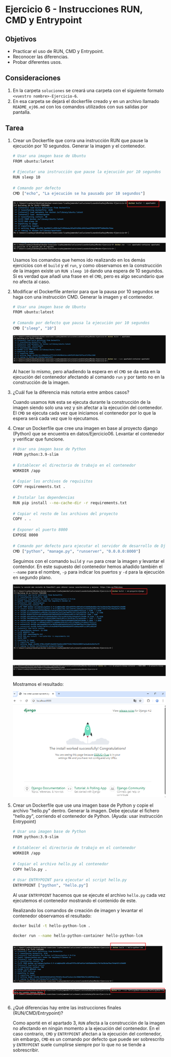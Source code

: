 # Ejercicio 6 - Instrucciones RUN, CMD y Entrypoint

## Objetivos
- Practicar el uso de RUN, CMD y Entrypoint.
- Reconocer las diferencias.
- Probar diferentes usos.

## Consideraciones
 1. En la carpeta `soluciones` se creará una carpeta con el siguiente formato  `<vuestro nombre>-Ejercicio-6`.
 2. En esa carpeta se dejará el dockerfile creado y en un archivo llamado `README_ej06.md` con los comandos utilizados con sus salidas por pantalla.

## Tarea
1. Crear un Dockerfile que corra una instrucción RUN que pause la ejecución por 10 segundos. Generar la imagen y el contenedor.

    ```bash
    # Usar una imagen base de Ubuntu
    FROM ubuntu:latest

    # Ejecutar una instrucción que pause la ejecución por 10 segundos
    RUN sleep 10

    # Comando por defecto
    CMD ["echo", "La ejecución se ha pausado por 10 segundos"]

    ```
    ![Captura sobre el código](../../datos/Ejercicio06/apartado%201.png)

    ![Captura sobre el código](../../datos/Ejercicio06/apartado%201-1.png)

    Usamos los comandos que hemos ido realizando en los demás ejercicios con el `build` y el `run`, y como observamos en la construcción de la imagen existe un `RUN sleep 10` dando una espera de 10 segundos. Si es verdad que añadí una frase en el `CMD`, pero es algo secundario que no afecta al caso.

2. Modificar el Dockerfile anterior para que la pausa por 10 segundos se haga con una instrucción CMD. Generar la imagen y el contenedor.

    ```bash
    # Usar una imagen base de Ubuntu
    FROM ubuntu:latest

    # Comando por defecto que pausa la ejecución por 10 segundos
    CMD ["sleep", "10"]
    ```

    ![Captura sobre el código](../../datos/Ejercicio06/apartado%202.png)

    Al hacer lo mismo, pero añadiendo la espera en el `CMD` se da esta en la ejecución del contenedor afectando al comando `run` y por tanto no en la construcción de la imagen.

3. ¿Cuál fue la diferencia más notoria entre ambos casos?
    
    Cuando usamos `RUN` esta se ejecuta durante la construcción de la imagen siendo solo una vez y sin afectar a la ejecución del contenedor. El `CMD` se ejecuta cada vez que iniciamos el contenedor por lo que la espera será cada vez que lo ejecutamos.

4. Crear un Dockerfile que cree una imagen en base al proyecto django (Python) que se encuentra en datos/Ejercicio06. Levantar el contenedor y verificar que funcione.

    ```bash
    # Usar una imagen base de Python
    FROM python:3.9-slim

    # Establecer el directorio de trabajo en el contenedor
    WORKDIR /app

    # Copiar los archivos de requisitos
    COPY requirements.txt .

    # Instalar las dependencias
    RUN pip install --no-cache-dir -r requirements.txt

    # Copiar el resto de los archivos del proyecto
    COPY . .

    # Exponer el puerto 8000
    EXPOSE 8000

    # Comando por defecto para ejecutar el servidor de desarrollo de Django
    CMD ["python", "manage.py", "runserver", "0.0.0.0:8000"]
    ```
    Seguimos con el comando `build` y `run` para crear la imagen y levantar el contendor. En este supuesto del contenedor hemos añadido también el `--name` para el nombre, `-p` para indicar los puertos y `-d` para la ejecución en segundo plano.

    ![Captura sobre el código](../../datos/Ejercicio06/apartado%204.png)

    ![Captura sobre el código](../../datos/Ejercicio06/apartado%204-1.png)

    Mostramos el resultado:

    ![Captura sobre el código](../../datos/Ejercicio06/apartado%204-2.png)

5. Crear un Dockerfile que use una imagen base de Python y copie el archivo "hello.py" dentro. Generar la imagen. Debe ejecutar el fichero "hello.py", corriendo el contenedor de Python. (Ayuda: usar instrucción Entrypoint)

    ```bash
    # Usar una imagen base de Python
    FROM python:3.9-slim

    # Establecer el directorio de trabajo en el contenedor
    WORKDIR /app

    # Copiar el archivo hello.py al contenedor
    COPY hello.py .

    # Usar ENTRYPOINT para ejecutar el script hello.py
    ENTRYPOINT ["python", "hello.py"]
    ```

    Al usar `ENTRYPOINT` hacemos que se ejecute el archivo `hello.py` cada vez ejecutemos el contenedor mostrando el contenido de este.

    Realizando los comandos de creación de imagen y levantar el contenedor observamos el resultado:

    ```bash
    docker build -t hello-python-lcm .
    ```
    ```bash
    docker run --name hello-python-container hello-python-lcm
    ```

    ![Captura sobre el código](../../datos/Ejercicio06/apartado%205.png)

    ![Captura sobre el código](../../datos/Ejercicio06/apartado%205-2.png)

6. ¿Qué diferencias hay entre las instrucciones finales (RUN/CMD/Entrypoint)?

    Como aporté en el apartado 3, `RUN` afecta a la construcción de la imagen no afectando en ningún momento a la ejecución del contenedor. En el caso contrario, `CMD` y `ENTRYPOINT` afectan a la ejecución del contenedor, sin embargo, `CMD` es un comando por defecto que puede ser sobrescrito y `ENTRYPOINT` suele cumplirse siempre por lo que no se tiende a sobrescribir.


